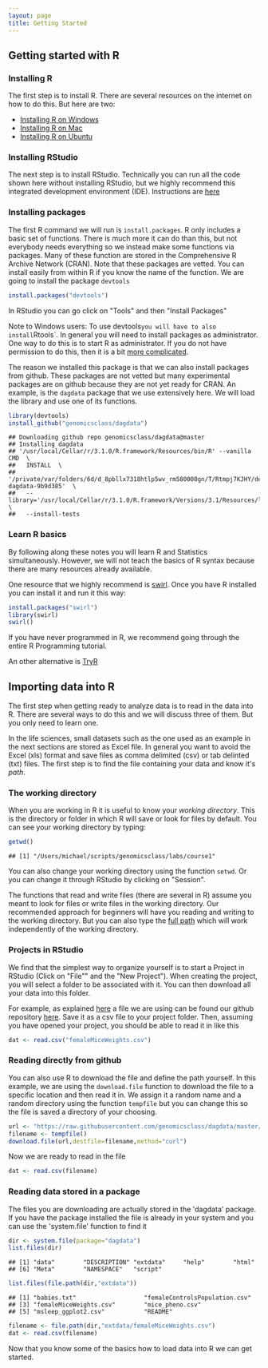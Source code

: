 ```yaml
---
layout: page
title: Getting Started
---
```


## Getting started with R

### Installing R

The first step is to install R. There are several resources on the internet on how to do this. But here are two:

* [Installing R on Windows](http://youtu.be/mfGFv-iB724)
* [Installing R on Mac](http://youtu.be/Icawuhf0Yqo)
* [Installing R on Ubuntu](http://cran.r-project.org/bin/linux/ubuntu/README)

### Installing RStudio

The next step is to install RStudio. Technically you can run all the code shown here without installing RStudio, but we highly recommend this integrated development environment (IDE). Instructions are [here](http://www.rstudio.com/products/rstudio/download/)

### Installing packages

The first R command we will run is `install.packages`. R only includes a basic set of functions. There is much more it can do than this, but not everybody needs everything so we instead make some functions via packages. Many of these function are stored in the Comprehensive R Archive Network (CRAN). Note that these packages are vetted. You can install easily from within R if you know the name of the function. We are going to install the package `devtools` 


```r
install.packages("devtools")
```

In RStudio you can go click on "Tools" and then "Install Packages"

Note to Windows users: To use devtools` you will have to also install `Rtools`. In general you will need to install packages as administrator. One way to do this is to start R as administrator. If you do not have permission to do this, then it is a bit [more complicated](http://www.magesblog.com/2012/04/installing-r-packages-without-admin.html). 

The reason we installed this package is that we can also install packages from github. These packages are not vetted but many experimental packages are on github because they are not yet ready for CRAN. An example, is the `dagdata` package that we use extensively here. We will load the library and use one of its functions.


```r
library(devtools)
install_github("genomicsclass/dagdata")
```

```
## Downloading github repo genomicsclass/dagdata@master
## Installing dagdata
## '/usr/local/Cellar/r/3.1.0/R.framework/Resources/bin/R' --vanilla CMD  \
##   INSTALL  \
##   '/private/var/folders/6d/d_8pbllx7318htlp5wv_rm580000gn/T/Rtmpj7KJHY/devtools5ffd174a9/genomicsclass-dagdata-9b9d385'  \
##   --library='/usr/local/Cellar/r/3.1.0/R.framework/Versions/3.1/Resources/library'  \
##   --install-tests
```

### Learn R basics 

By following along these notes you will learn R and Statistics simultaneously. However, we will not teach the basics of R syntax because there are many resources already available. 

One resource that we highly recommend is [swirl](http://swirlstats.com/). Once you have R installed you can install it and run it this way:


```r
install.packages("swirl")
library(swirl)
swirl()
```

If you have never programmed in R, we recommend going through the entire R Programming tutorial.

An other alternative is [TryR](http://tryr.codeschool.com/)

## Importing data into R

The first step when getting ready to analyze data is to read in the data into R. There are several ways to do this and we will discuss three of them. But you only need to learn one. 

In the life sciences, small datasets such as the one used as an example in the next sections are stored as Excel file. In general you want to avoid the Excel (xls) format and save files as comma delimited (csv) or tab delinted (txt) files. The first step is to find the file containing your data and know it's *path*. 

### The working directory

When you are working in R it is useful to know your _working directory_. This is the directory or folder in which R will save or look for files by default. You can see your working directory by typing:


```r
getwd()
```

```
## [1] "/Users/michael/scripts/genomicsclass/labs/course1"
```

You can also change your working directory using the function `setwd`. Or you can change it through RStudio by clicking on "Session". 

The functions that read and write files (there are several in R)
 assume you meant to look for files or write files in the working directory. Our recommended approach for beginners will have you  reading and writing to the working directory. But you can also type the [full path](http://www.computerhope.com/jargon/a/absopath.htm) which will work independently of the working directory.

### Projects in RStudio

We find that the simplest way to organize yourself is to start a Project in RStudio (Click on "File"" and the "New Project"). When creating the project, you will select a folder to be associated with it. You can then download all your data into this folder. 

For example, as explained [here](https://www.youtube.com/watch?v=812ruYN4PZQ) a file we are using can be found our github repository [here](https://raw.githubusercontent.com/genomicsclass/dagdata/master/inst/extdata/femaleMiceWeights.csv). Save it as a csv file to your project folder. Then, assuming you have opened your project, you should be able to read it in like this


```r
dat <- read.csv("femaleMiceWeights.csv")
```

### Reading directly from github

You can also use R to download the file and define the path yourself. In this example, we are using the `download.file` function to download the file to a specific location and then read it in. We assign it a random name and a random directory using the function `tempfile` but you can change this so the file is saved a directory of your choosing.


```r
url <- "https://raw.githubusercontent.com/genomicsclass/dagdata/master/inst/extdata/femaleMiceWeights.csv"
filename <- tempfile()
download.file(url,destfile=filename,method="curl")
```

Now we are ready to read in the file 

```r
dat <- read.csv(filename)
```

### Reading data stored in a package
The files you are downloading are actually stored in the 'dagdata' package. If you have the package installed the file is already in your system and you can use the 'system.file' function to find it


```r
dir <- system.file(package="dagdata")
list.files(dir)
```

```
## [1] "data"        "DESCRIPTION" "extdata"     "help"        "html"       
## [6] "Meta"        "NAMESPACE"   "script"
```

```r
list.files(file.path(dir,"extdata"))
```

```
## [1] "babies.txt"                   "femaleControlsPopulation.csv"
## [3] "femaleMiceWeights.csv"        "mice_pheno.csv"              
## [5] "msleep_ggplot2.csv"           "README"
```

```r
filename <- file.path(dir,"extdata/femaleMiceWeights.csv")
dat <- read.csv(filename)
```


Now that you know some of the basics how to load data into R we can get started.

